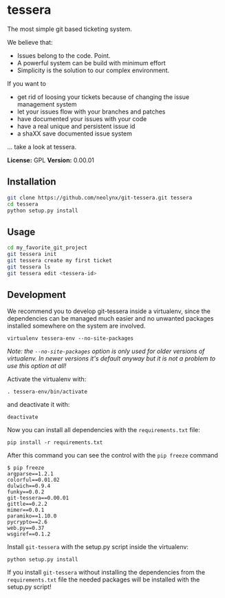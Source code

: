 # tessera

The most simple git based ticketing system.

We believe that:

* Issues belong to the code. Point.
* A powerful system can be build with minimum effort
* Simplicity is the solution to our complex environment.

If you want to

* get rid of loosing your tickets because of changing the issue management system
* let your issues flow with your branches and patches
* have documented your issues with your code
* have a real unique and persistent issue id
* a shaXX save documented issue system

... take a look at tessera.

**License:** GPL
**Version:** 0.00.01

## Installation

```bash
git clone https://github.com/neolynx/git-tessera.git tessera
cd tessera
python setup.py install
```

## Usage

```bash
cd my_favorite_git_project
git tessera init
git tessera create my first ticket
git tessera ls
git tessera edit <tessera-id>
```
## Development

We recommend you to develop git-tessera inside a virtualenv, since the dependencies can be managed much easier and no unwanted packages installed somewhere on the system are involved.

```
virtualenv tessera-env --no-site-packages
```

*Note: the `--no-site-packages` option is only used for older versions of virtualenv. In newer versions it's default anyway but it is not a problem to use this option at all!*

Activate the virtualenv with:

```
. tessera-env/bin/activate
```

and deactivate it with:

```
deactivate
```

Now you can install all dependencies with the `requirements.txt` file:

```
pip install -r requirements.txt
```

After this command you can see the control with the `pip freeze` command

```
$ pip freeze
argparse==1.2.1
colorful==0.01.02
dulwich==0.9.4
funky==0.0.2
git-tessera==0.00.01
gittle==0.2.2
mimer==0.0.1
paramiko==1.10.0
pycrypto==2.6
web.py==0.37
wsgiref==0.1.2
```

Install `git-tessera` with the setup.py script inside the virtualenv:

```
python setup.py install
```

If you install `git-tessera` without installing the dependencies from the `requirements.txt` file the needed packages will be installed with the setup.py script!
